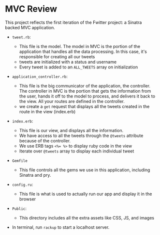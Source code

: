 # MVC Review

This project reflects the first iteration of the Fwitter project: a Sinatra backed MVC application. 

+ `tweet.rb`:
  * This file is the model. The model in MVC is the portion of the application that handles all the data processing. In this case, it's responsible for creating all our tweets
  * tweets are initialized with a status and username
  * Every tweet is added to an `ALL_TWEETS` array on initialization

+ `application_controller.rb`:
  * This file is the big communicator of the application, the controller. The controller in MVC is the portion that gets the information from the user, hands it off to the model to process, and delivers it back to the view. All your routes are defined in the controller.
  * we create a `get` request that displays all the tweets created in the route in the view (index.erb)

+ `index.erb`:
  * This file is our view, and displays all the information. 
  * We have access to all the tweets through the `@tweets` attribute because of the controller. 
  * We use ERB tags `<%= %>` to display ruby code in the view
  * Iterate over `@tweets` array to display each individual tweet

+ `Gemfile`
  * This file controls all the gems we use in this application, including Sinatra and pry.

+ `config.ru`:
  * This file is what is used to actually run our app and display it in the browser

+ `Public`:
  * This directory includes all the extra assets like CSS, JS, and images

+ In terminal, run `rackup` to start a localhost server.

